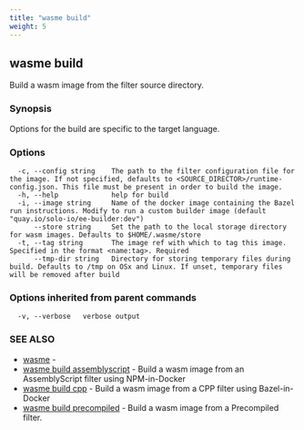 ```yaml
---
title: "wasme build"
weight: 5
---
```

## wasme build

Build a wasm image from the filter source directory.

### Synopsis

Options for the build are specific to the target language.

### Options

```
  -c, --config string    The path to the filter configuration file for the image. If not specified, defaults to <SOURCE_DIRECTOR>/runtime-config.json. This file must be present in order to build the image.
  -h, --help             help for build
  -i, --image string     Name of the docker image containing the Bazel run instructions. Modify to run a custom builder image (default "quay.io/solo-io/ee-builder:dev")
      --store string     Set the path to the local storage directory for wasm images. Defaults to $HOME/.wasme/store
  -t, --tag string       The image ref with which to tag this image. Specified in the format <name:tag>. Required
      --tmp-dir string   Directory for storing temporary files during build. Defaults to /tmp on OSx and Linux. If unset, temporary files will be removed after build
```

### Options inherited from parent commands

```
  -v, --verbose   verbose output
```

### SEE ALSO

* [wasme](../wasme)	 - 
* [wasme build assemblyscript](../wasme_build_assemblyscript)	 - Build a wasm image from an AssemblyScript filter using NPM-in-Docker
* [wasme build cpp](../wasme_build_cpp)	 - Build a wasm image from a CPP filter using Bazel-in-Docker
* [wasme build precompiled](../wasme_build_precompiled)	 - Build a wasm image from a Precompiled filter.

